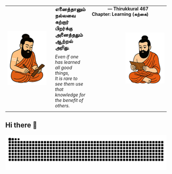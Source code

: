 <div align="center">
  <table>
    <tr>
      <td width="150" align="center">
        <img src="2.png" width="150" alt="Thiruvalluvar" />
      </td>
      <td style="padding: 0 20px;">
        <div style="display: flex; justify-content: space-between; align-items: flex-start;">
          <div style="text-align: left; flex: 1;">
            <h3 style="margin: 0;">எனைத்தானும் நல்லவை கற்றார் பிறர்க்கு<br>
            அனைத்ததும் ஆற்றல் அரிது.</h3>
            <p style="margin: 10px 0;"><i>Even if one has learned all good things,<br>
            It is rare to see them use that knowledge for the benefit of others.</i></p>
          </div>
          <div style="text-align: right; flex-shrink: 0; margin-left: 20px;">
            <p style="margin: 0;"><strong>— Thirukkural 467<br>Chapter: Learning (கற்கை)</strong></p>
          </div>
        </div>
      </td>
      <td width="150" align="center">
        <img src="1.png" width="150" alt="Thiruvalluvar" />
      </td>
    </tr>
  </table>
</div>

## Hi there 👋

<!--
**Logulokesh/Logulokesh** is a ✨ _special_ ✨ repository because its `README.md` (this file) appears on your GitHub profile.

Here are some ideas to get you started:

- 🔭 I’m currently working on ...
- 🌱 I’m currently learning ...
- 👯 I’m looking to collaborate on ...
- 🤔 I’m looking for help with ...
- 💬 Ask me about ...
- 📫 How to reach me: ...
- 😄 Pronouns: ...
- ⚡ Fun fact: ...
--><!-- GitHub Snake Light and Dark Mode Support -->
<picture>
  <source media="(prefers-color-scheme: dark)" srcset="https://github.com/Logulokesh/Logulokesh/blob/output/github-contribution-grid-snake-dark.svg">
  <source media="(prefers-color-scheme: light)" srcset="https://github.com/Logulokesh/Logulokesh/blob/output/github-contribution-grid-snake.svg">
  <img alt="GitHub Contribution Snake" src="https://github.com/Logulokesh/Logulokesh/blob/output/github-contribution-grid-snake.svg">
</picture>
